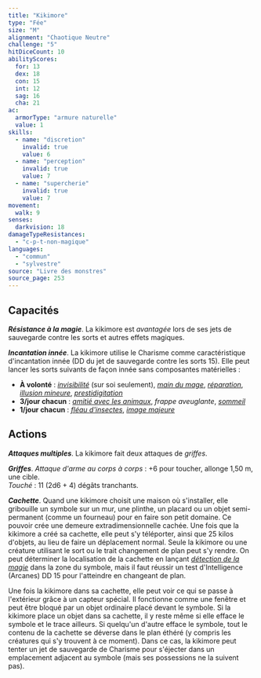 ```yaml
---
title: "Kikimore"
type: "Fée"
size: "M"
alignment: "Chaotique Neutre"
challenge: "5"
hitDiceCount: 10
abilityScores:
  for: 13
  dex: 18
  con: 15
  int: 12
  sag: 16
  cha: 21
ac:
  armorType: "armure naturelle"
  value: 1
skills:
  - name: "discretion"
    invalid: true
    value: 6
  - name: "perception"
    invalid: true
    value: 7
  - name: "supercherie"
    invalid: true
    value: 7
movement:
  walk: 9
senses:
  darkvision: 18
damageTypeResistances:
  - "c-p-t-non-magique"
languages:
  - "commun"
  - "sylvestre"
source: "Livre des monstres"
source_page: 253
---
```

## Capacités
_**Résistance à la magie**_. La kikimore est _avantagée_ lors de ses jets de sauvegarde contre les sorts et autres effets magiques.

_**Incantation innée**_. La kikimore utilise le Charisme comme caractéristique d'incantation innée (DD du jet de sauvegarde contre les sorts 15). Elle peut lancer les sorts suivants de façon innée sans composantes matérielles :
* **À volonté** : [_invisibilité_](/grimoire/invisibilite/) (sur soi seulement), [_main du mage_](/grimoire/main-du-mage/), [_réparation_](/grimoire/reparation/), [_illusion mineure_](/grimoire/illusion-mineure/), [_prestidigitation_](/grimoire/prestidigitation/)
* **3/jour chacun** : [_amitié avec les animaux_](/grimoire/amitie-avec-les-animaux/), _frappe aveuglante_, [_sommeil_](/grimoire/sommeil/)
* **1/jour chacun** : [_fléau d'insectes_](/grimoire/fleau-d-insectes/), [_image majeure_](/grimoire/image-majeure/)

## Actions
_**Attaques multiples**_. La kikimore fait deux attaques de _griffes_.

_**Griffes**_. _Attaque d'arme au corps à corps_ : +6 pour toucher, allonge 1,50 m, une cible.  
_Touché_ : 11 (2d6 + 4) dégâts tranchants.

_**Cachette**_. Quand une kikimore choisit une maison où s'installer, elle gribouille un symbole sur un mur, une plinthe, un placard ou un objet semi-permanent (comme un fourneau) pour en faire son petit domaine. Ce pouvoir crée une demeure extradimensionnelle cachée. Une fois que la kikimore a créé sa cachette, elle peut s'y téléporter, ainsi que 25 kilos d'objets, au lieu de faire un déplacement normal. Seule la kikimore ou une créature utilisant le sort ou le trait changement de plan peut s'y rendre. On peut déterminer la localisation de la cachette en lançant [_détection de la magie_](/grimoire/detection-de-la-magie/) dans la zone du symbole, mais il faut réussir un test d'Intelligence (Arcanes) DD 15 pour l'atteindre en changeant de plan.

Une fois la kikimore dans sa cachette, elle peut voir ce qui se passe à l'extérieur grâce à un capteur spécial. Il fonctionne comme une fenêtre et peut être bloqué par un objet ordinaire placé devant le symbole. Si la kikimore place un objet dans sa cachette, il y reste même si elle efface le symbole et le trace ailleurs. Si quelqu'un d'autre efface le symbole, tout le contenu de la cachette se déverse dans le plan éthéré (y compris les créatures qui s'y trouvent à ce moment). Dans ce cas, la kikimore peut tenter un jet de sauvegarde de Charisme pour s'éjecter dans un emplacement adjacent au symbole (mais ses possessions ne la suivent pas).
